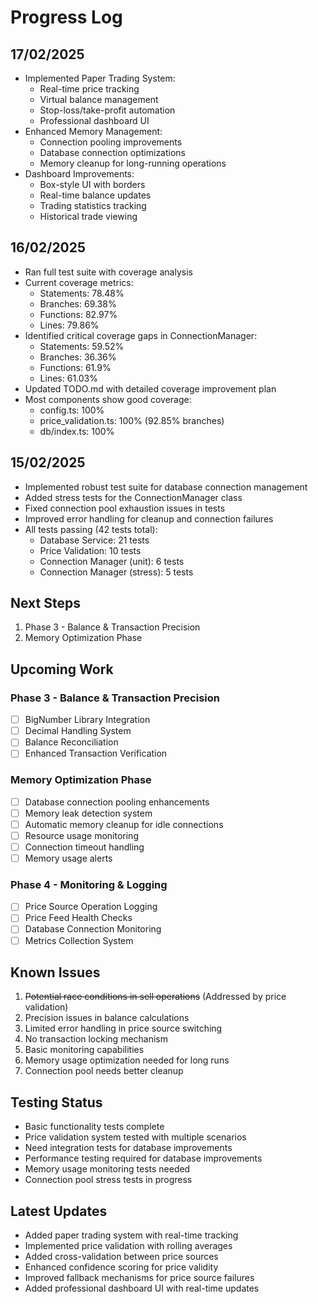 # Progress Log

## 17/02/2025
- Implemented Paper Trading System:
  - Real-time price tracking
  - Virtual balance management
  - Stop-loss/take-profit automation
  - Professional dashboard UI
- Enhanced Memory Management:
  - Connection pooling improvements
  - Database connection optimizations
  - Memory cleanup for long-running operations
- Dashboard Improvements:
  - Box-style UI with borders
  - Real-time balance updates
  - Trading statistics tracking
  - Historical trade viewing

## 16/02/2025
- Ran full test suite with coverage analysis
- Current coverage metrics:
  - Statements: 78.48%
  - Branches: 69.38%
  - Functions: 82.97%
  - Lines: 79.86%
- Identified critical coverage gaps in ConnectionManager:
  - Statements: 59.52%
  - Branches: 36.36%
  - Functions: 61.9%
  - Lines: 61.03%
- Updated TODO.md with detailed coverage improvement plan
- Most components show good coverage:
  - config.ts: 100%
  - price_validation.ts: 100% (92.85% branches)
  - db/index.ts: 100%

## 15/02/2025
- Implemented robust test suite for database connection management
- Added stress tests for the ConnectionManager class
- Fixed connection pool exhaustion issues in tests
- Improved error handling for cleanup and connection failures
- All tests passing (42 tests total):
  - Database Service: 21 tests
  - Price Validation: 10 tests
  - Connection Manager (unit): 6 tests
  - Connection Manager (stress): 5 tests

## Next Steps
1. Phase 3 - Balance & Transaction Precision
2. Memory Optimization Phase

## Upcoming Work
### Phase 3 - Balance & Transaction Precision
- [ ] BigNumber Library Integration
- [ ] Decimal Handling System
- [ ] Balance Reconciliation
- [ ] Enhanced Transaction Verification

### Memory Optimization Phase
- [ ] Database connection pooling enhancements
- [ ] Memory leak detection system
- [ ] Automatic memory cleanup for idle connections
- [ ] Resource usage monitoring
- [ ] Connection timeout handling
- [ ] Memory usage alerts

### Phase 4 - Monitoring & Logging
- [ ] Price Source Operation Logging
- [ ] Price Feed Health Checks
- [ ] Database Connection Monitoring
- [ ] Metrics Collection System

## Known Issues
1. ~~Potential race conditions in sell operations~~ (Addressed by price validation)
2. Precision issues in balance calculations
3. Limited error handling in price source switching
4. No transaction locking mechanism
5. Basic monitoring capabilities
6. Memory usage optimization needed for long runs
7. Connection pool needs better cleanup

## Testing Status
- Basic functionality tests complete
- Price validation system tested with multiple scenarios
- Need integration tests for database improvements
- Performance testing required for database improvements
- Memory usage monitoring tests needed
- Connection pool stress tests in progress

## Latest Updates
- Added paper trading system with real-time tracking
- Implemented price validation with rolling averages
- Added cross-validation between price sources
- Enhanced confidence scoring for price validity
- Improved fallback mechanisms for price source failures
- Added professional dashboard UI with real-time updates